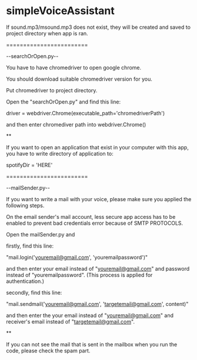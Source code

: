 # simpleVoiceAssistant

If sound.mp3/msound.mp3 does not exist, they will be created and saved to project directory when app is ran.

========================

--searchOrOpen.py--

You have to have chromedriver to open google chrome.

You should download suitable chromedriver version for you.

Put chromedriver to project directory.

Open the "searchOrOpen.py" and find this line:

driver = webdriver.Chrome(executable_path='chromedriverPath')

and then enter chromediver path into webdriver.Chrome()

**

If you want to open an application that exist in your computer with this app, you have to write directory of application to:

spotifyDir = 'HERE'

========================

--mailSender.py--

If you want to write a mail with your voice, please make sure you applied the following steps.

On the email sender's mail account, less secure app access has to be enabled to prevent bad credentials error because of SMTP PROTOCOLS.

Open the mailSender.py and

firstly, find this line:

"mail.login('youremail@gmail.com', 'youremailpassword')"

and then enter your email instead of "youremail@gmail.com" and password instead of "youremailpassword".
(This process is applied for authentication.)

secondly, find this line: 

"mail.sendmail('youremail@gmail.com', 'targetemail@gmail.com', content)"

and then enter the your email instead of "youremail@gmail.com" and receiver's email instead of "targetemail@gmail.com".

**

If you can not see the mail that is sent in the mailbox when you run the code, please check the spam part.
